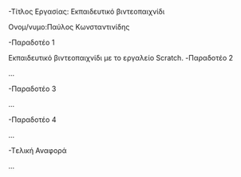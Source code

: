 -Τίτλος Εργασίας: Εκπαιδευτικό βιντεοπαιχνίδι

 Ονομ/νυμο:Παύλος Κωνσταντινίδης
 
-Παραδοτέο 1

 Εκπαιδευτικό βιντεοπαιχνίδι με το εργαλείο Scratch.
-Παραδοτέο 2

...

-Παραδοτέο 3

...

-Παραδοτέο 4

...

-Tελική Αναφορά

...
